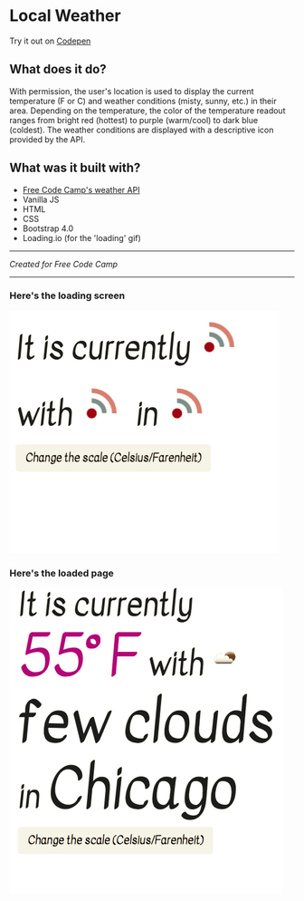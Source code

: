 # Local Weather

Try it out on [Codepen](https://codepen.io/gvenezia/full/vddOXK/)

## What does it do?
With permission, the user's location is used to display the current temperature (F or C) and weather conditions (misty, sunny, etc.) in their area. Depending on the temperature, the color of the temperature readout ranges from bright red (hottest) to purple (warm/cool) to dark blue (coldest). The weather conditions are displayed with a descriptive icon provided by the API.

## What was it built with?
* [Free Code Camp's weather API](https://fcc-weather-api.glitch.me/)
* Vanilla JS
* HTML
* CSS
* Bootstrap 4.0
* Loading.io (for the 'loading' gif)

___
*Created for Free Code Camp*
___
### Here's the loading screen
![screenshot of the local weather web app](https://github.com/gvenezia/myWebsite/blob/master/images/localWeatherLoad.png)
### Here's the loaded page
![screenshot of the loaded page](https://github.com/gvenezia/myWebsite/blob/master/images/localWeather.png)

